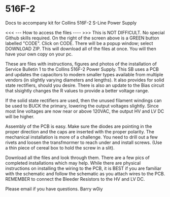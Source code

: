 # 516F-2
Docs to accompany kit for Collins 516F-2 S-Line Power Supply

<<< --- How to access the files ---- >>>
This is NOT DIFFICULT. No special Github skills required.
On the right of the screen above is a GREEN button labelled "CODE".
Click on CODE. 
There will be a popup window; select DOWNLOAD ZIP.  This will download all of the files
at once. You will then have your own copy on your pc.

These are files with instructions, figures and photos of the installation of Service Bulletin 1 to the Collins 516F-2 Power Supply. 
This SB uses a PCB and updates the capacitors to modern smaller types available from multiple vendors (in slightly varying diameters 
and lengths). It also provides for solid state rectifiers, should you desire. There is also an update to the Bias circuit that slsightly
changes the R values to provide a better voltage range. 

If the solid state rectifiers are used, then the unused filament windings can be used to BUCK the primary, lowering the output voltages 
slightly. Since most line voltages are now near or above 120VAC, the output HV and LV DC will be higher. 

Assembly of the PCB is easy. Make sure the diodes are pointing in the proper direction and the caps are inserted with the proper
polarity. The mechanical installation is more of a challenge. You need to drill out a few rivets and loosen the transfmormer to reach under
and install screws. (Use a thin piece of cereal box to hold the screw in a slit). 

Download all the files and look through them. There are a few pics of completed installations which may help. While there are physical
instructions on installing the wiring to the PCB, it is BEST if you are familiar with the schematic and follow the schematic as you 
attach wires to the PCB.  REMEMBER to connect the Bleeder Resistors to the HV and LV DC.

Please email if you have questions.
Barry w0iy
